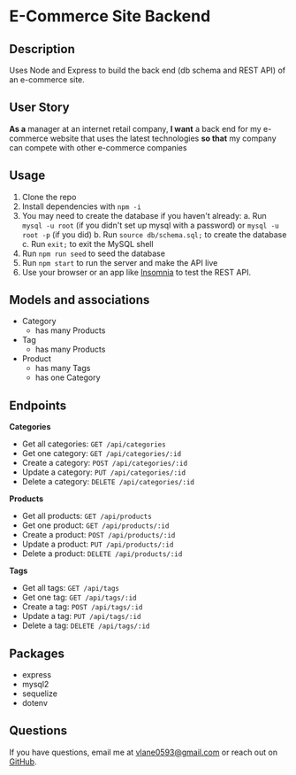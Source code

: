 # E-Commerce Site Backend

## Description
Uses Node and Express to build the back end (db schema and REST API) of an e-commerce site.

## User Story
**As a** manager at an internet retail company, **I want** a back end for my e-commerce website that uses the latest technologies **so that** my company can compete with other e-commerce companies

## Usage
1. Clone the repo
2. Install dependencies with `npm -i`
3. You may need to create the database if you haven't already:
  a. Run `mysql -u root` (if you didn't set up mysql with a password) or `mysql -u root -p` (if you did)
  b. Run `source db/schema.sql;` to create the database
  c. Run `exit;` to exit the MySQL shell
4. Run `npm run seed` to seed the database
5. Run `npm start` to run the server and make the API live
6. Use your browser or an app like [Insomnia](https://insomnia.rest/) to test the REST API.

## Models and associations
- Category
  - has many Products
- Tag
  - has many Products
- Product
  - has many Tags
  - has one Category

## Endpoints
**Categories**
- Get all categories: `GET /api/categories`
- Get one category: `GET /api/categories/:id`
- Create a category: `POST /api/categories/:id`
- Update a category: `PUT /api/categories/:id`
- Delete a category: `DELETE /api/categories/:id`

**Products**
- Get all products: `GET /api/products`
- Get one product: `GET /api/products/:id`
- Create a product: `POST /api/products/:id`
- Update a product: `PUT /api/products/:id`
- Delete a product: `DELETE /api/products/:id`

**Tags**
- Get all tags: `GET /api/tags`
- Get one tag: `GET /api/tags/:id`
- Create a tag: `POST /api/tags/:id`
- Update a tag: `PUT /api/tags/:id`
- Delete a tag: `DELETE /api/tags/:id`

## Packages
- express
- mysql2
- sequelize
- dotenv

## Questions
If you have questions, email me at [vlane0593@gmail.com](mailto:vlane0593@gmail.com) or reach out on [GitHub](https://www.github.com/vanessalane).
